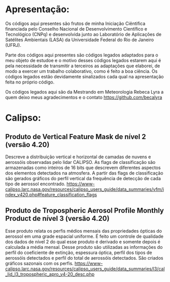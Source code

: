 # Apresentação:
Os códigos aqui presentes são frutos de minha Iniciação Ciêntifica financiada pelo Conselho Nacional de Desenvolvimento Científico e Tecnológico (CNPq) e desenvolvida junto ao Laboratório de Aplicações de Satélites Ambientais (LASA) da Universidade Federal do Rio de Janeiro (UFRJ).

Parte dos códigos aqui presentes são códigos legados adaptados para o meu objeto de estudoe e o motivo desses códigos legados estarem aqui é pela necessidade de transmitir a terceiros as adaptações que elaborei, de modo a exercer um trabalho colaborativo, como é feito a boa ciência. Os códigos legados estão devidamente sinalizados cada qual na apresentação feita no próprio código.

Os códigos legados aqui são da Mestrando em Meteorologia Rebeca Lyra a quem deixo meus agradecimentos e o contato https://github.com/becalyra

# Calipso:
## Produto de Vertical Feature Mask de nível 2 (versão 4.20)
Descreve a distribuição vertical e horizontal de camadas de nuvens e aerossóis observadas pelo lidar CALIPSO. As flags de classificação são armazenadas como inteiros de 16 bits que descrevem diferentes aspectos dos elementos detectados na atmosfera. A partir das flags de classificação são gerados gráficos do perfil vertical da frequência de detecção de cada tipo de aerossol encontrado. https://www-calipso.larc.nasa.gov/resources/calipso_users_guide/data_summaries/vfm/index_v420.php#feature_classification_flags

## Produto de Tropospheric Aerosol Profile Monthly Product de nível 3 (versão 4.20)
Esse produto relata os perfis médios mensais das propriedades ópticas do aerossol em uma grade espacial uniforme. É feito um controle de qualidade dos dados de nível 2 do qual esse produto é derivado e somente depois é calculada a média mensal. Desse produto são utilizadas as informações do perfil do coeficiente de extinção, espessura óptica, perfil dos tipos de aerossóis detectados e perfil do total de aerossóis detectados. São criados gráficos sazonais com os perfis. https://www-calipso.larc.nasa.gov/resources/calipso_users_guide/data_summaries/l3/cal_lid_l3_tropospheric_apro_v4-20_desc.php
